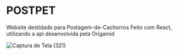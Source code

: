 
# POSTPET
Website destidado para Postagem-de-Cachorros
Feito com React, utilizando a api desenvolvida pela Origamid


![Captura de Tela (321)](https://github.com/user-attachments/assets/907f70b7-bd2f-4124-8c88-b974d55d2d2c)

